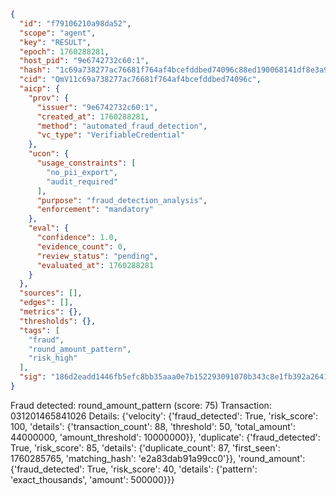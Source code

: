 ```json
{
  "id": "f79106210a98da52",
  "scope": "agent",
  "key": "RESULT",
  "epoch": 1760288281,
  "host_pid": "9e6742732c60:1",
  "hash": "1c69a738277ac76681f764af4bcefddbed74096c88ed190068141df8e3a9461a",
  "cid": "QmV11c69a738277ac76681f764af4bcefddbed74096c",
  "aicp": {
    "prov": {
      "issuer": "9e6742732c60:1",
      "created_at": 1760288281,
      "method": "automated_fraud_detection",
      "vc_type": "VerifiableCredential"
    },
    "ucon": {
      "usage_constraints": [
        "no_pii_export",
        "audit_required"
      ],
      "purpose": "fraud_detection_analysis",
      "enforcement": "mandatory"
    },
    "eval": {
      "confidence": 1.0,
      "evidence_count": 0,
      "review_status": "pending",
      "evaluated_at": 1760288281
    }
  },
  "sources": [],
  "edges": [],
  "metrics": {},
  "thresholds": {},
  "tags": [
    "fraud",
    "round_amount_pattern",
    "risk_high"
  ],
  "sig": "186d2eadd1446fb5efc8bb35aaa0e7b152293091070b343c8e1fb392a26413b3"
}
```

Fraud detected: round_amount_pattern (score: 75)
Transaction: 031201465841026
Details: {'velocity': {'fraud_detected': True, 'risk_score': 100, 'details': {'transaction_count': 88, 'threshold': 50, 'total_amount': 44000000, 'amount_threshold': 10000000}}, 'duplicate': {'fraud_detected': True, 'risk_score': 85, 'details': {'duplicate_count': 87, 'first_seen': 1760285765, 'matching_hash': 'e2a83dab91a99cc0'}}, 'round_amount': {'fraud_detected': True, 'risk_score': 40, 'details': {'pattern': 'exact_thousands', 'amount': 500000}}}